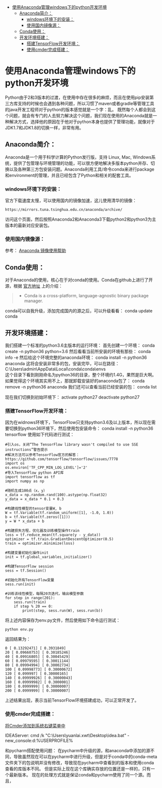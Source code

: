 <!-- TOC -->

- [使用Anaconda管理windows下的python开发环境](#使用anaconda管理windows下的python开发环境)
    - [Anaconda简介：](#anaconda简介)
        - [windows环境下的安装：](#windows环境下的安装)
        - [使用国内镜像源：](#使用国内镜像源)
    - [Conda使用：](#conda使用)
    - [开发环境搭建：](#开发环境搭建)
        - [搭建TensorFlow开发环境：](#搭建tensorflow开发环境)
        - [使用cmder完成搭建：](#使用cmder完成搭建)

<!-- /TOC -->

# 使用Anaconda管理windows下的python开发环境

Python由于2和3版本的过渡，在使用中存在很多的麻烦，而且在使用pip安装第三方库支持的时候也会遇到各种问题，所以习惯了maven或者gradle等管理工具的java开发工程师对于python的版本感觉就是一个字：乱。
既然每个人都会到这个问题，就会有专门的人去努力解决这个问题，我们现在使用的Anaconda就是一种解决方式，选择他的原因在于他对于python本身也提供了管理功能，就像对于JDK1.7和JDK1.8的切换一样，非常有用。

## Anaconda简介：
Anaconda是一个用于科学计算的Python发行版，支持 Linux, Mac, Windows系统，提供了包管理与环境管理的功能，可以很方便地解决多版本python并存、切换以及各种第三方包安装问题。Anaconda利用工具/命令conda来进行package和environment的管理，并且已经包含了Python和相关的配套工具。

### windows环境下的安装：
官方下载速度太慢，可以使用国内的镜像加速，这儿使用清华的镜像：
```shell
https://mirrors.tuna.tsinghua.edu.cn/anaconda/archive/
```
访问这个页面，然后按照Anaconda2和Anaconda3下载python2和python3为主版本的最新对应安装包。

### 使用国内镜像源：

参考：
[Anaconda 镜像使用帮助](https://mirrors.tuna.tsinghua.edu.cn/help/anaconda/)

## Conda使用：
对于Anaconda的使用，核心在于对conda的使用。Conda在github上进行了开源，根据 [官方地址](https://github.com/conda/conda) 上的介绍：
> - Conda is a cross-platform, language-agnostic binary package manager.

conda可以自我升级，添加完成国内的源之后，可以升级看看：
conda update conda



## 开发环境搭建：
我们搭建一个标准的python3.6主版本的运行环境：
首先创建一个环境：
conda create -n python36 python=3.6
然后看看当前所安装的环境有那些：
conda info -e
然后给这个环境完整的anaconda环境：
conda install -n python36 anaconda
这将会安装非常多的包，安装完毕，可以在路径：
C:\Users\admin\AppData\Local\conda\conda\envs\
这个目录下看到刚刚命名为python36的目录，整个环境约1.4G，果然是巨大啊。
如果觉得这个环境其实用不上，那就卸载安装好的anaconda包了：
conda remove -n python36 anaconda
我们还可以查看当前已经安装的包：
conda list

现在我们切换到初始环境下：
activate python27
deactivate python27

### 搭建TensorFlow开发环境：
因为在widnows环境下，TensorFlow只支持python3.6及以上版本，所以现在需要切换到python36环境下，然后使用包安装命令：
conda install -n python36 tensorflow
使用如下代码进行测试：
```pytho
#引入os，关闭“The TensorFlow library wasn't compiled to use SSE instructions”警告提示
#解决方法可以参考TensorFlow官方的解答：https://github.com/tensorflow/tensorflow/issues/7778
import os
os.environ['TF_CPP_MIN_LOG_LEVEL']='2'
#导入TensorFlow python API库
import tensorflow as tf
import numpy as np

#随机生成100点（x，y）
x_data = np.random.rand(100).astype(np.float32)
y_data = x_data * 0.1 + 0.3

#构建线性模型的tensor变量W, b
W = tf.Variable(tf.random_uniform([1], -1.0, 1.0))
b = tf.Variable(tf.zeros([1]))
y = W * x_data + b

#构建损失方程，优化器及训练模型操作train
loss = tf.reduce_mean(tf.square(y - y_data))
optimizer = tf.train.GradientDescentOptimizer(0.5)
train = optimizer.minimize(loss)

#构建变量初始化操作init
init = tf.global_variables_initializer()

#构建TensorFlow session
sess = tf.Session()

#初始化所有TensorFlow变量
sess.run(init)

#训练该线性模型，每隔20次迭代，输出模型参数
for step in range(201):
    sess.run(train)
    if step % 20 == 0:
        print(step, sess.run(W), sess.run(b))
```
将上述内容保存为env.py文件，然后使用如下命令运行测试：
```shell
python env.py
```
返回结果为：
```shell
0 [ 0.13292471] [ 0.3931849]
20 [ 0.09660753] [ 0.30185246]
40 [ 0.09916805] [ 0.30045429]
60 [ 0.09979595] [ 0.30011144]
80 [ 0.09994994] [ 0.30002734]
100 [ 0.09998773] [ 0.30000672]
120 [ 0.099997] [ 0.30000165]
140 [ 0.09999926] [ 0.30000043]
160 [ 0.09999982] [ 0.3000001]
180 [ 0.0999999] [ 0.30000007]
200 [ 0.0999999] [ 0.30000007]
```
上述结果出现，表示当前TensorFlow环境搭建成功，可以正常开发了。


### 使用cmder完成搭建：
[将Cmder添加到系统右键菜单中](http://blog.csdn.net/hicoldcat/article/details/64904652)

IDEAServer:
cmd /k  "C:\Users\yuanlai.xwt\Desktop\idea.bat" -new_console:d:%USERPROFILE%


和pycharm搭配使用问题：
在pycharm中升级的源，和anaconda中添加的源不同，导致虽然现在可以在pycharm中进行升级，但是对于conda中的conda-meta文件夹下的包说明并没有修改，导致现在pycharm中查看到的版本和使用conda查看的库版本不同。
但是实际上现在这个库确实存放的位置还是一样的，只有一个最新版本。
现在的处理方式就是保证conda和pycharm使用了同一个源。而且，

